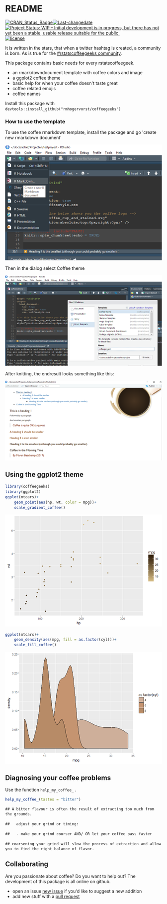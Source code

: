 README
================

<!-- badges -->
[![CRAN\_Status\_Badge](http://www.r-pkg.org/badges/version/coffeegeeks)](https://cran.r-project.org/package=coffeegeeks)[![Last-changedate](https://img.shields.io/badge/last%20change-2017--09--16-yellowgreen.svg)](/commits/master) [![Project Status: WIP – Initial development is in progress, but there has not yet been a stable, usable release suitable for the public.](http://www.repostatus.org/badges/latest/wip.svg)](http://www.repostatus.org/#wip) [![license](https://img.shields.io/github/license/mashape/apistatus.svg)](http://choosealicense.com/licenses/mit/)

It is written in the stars, that when a twitter hashtag is created, a community is born. As is true for the [\#rstatscoffeegeeks community](https://twitter.com/search?q=%23rstatscoffeegeeks).

This package contains basic needs for every rstatscoffeegeek.

-   an rmarkdowndocument template with coffee colors and image
-   a ggplot2 coffee theme
-   basic help for when your coffee doesn't taste great
-   coffee related emojis
-   coffee names

Install this package with `devtools::install_github("rmhogervorst/coffeegeeks")`

### How to use the template

To use the coffee rmarkdown template, install the package and go 'create new rmarkdown document'

![open new rmarkdown document](images/screenshot1.png)

Then in the dialog select Coffee theme

![selecting coffee theme](images/screenshot2.png)

After knitting, the endresult looks something like this:

![endresult of knitting in theme](images/screenshot4.PNG)

Using the ggplot2 theme
-----------------------

``` r
library(coffeegeeks)
library(ggplot2)
ggplot(mtcars)+
    geom_point(aes(hp, wt, color = mpg))+
    scale_gradient_coffee()
```

![](README_files/figure-markdown_github-ascii_identifiers/coffeetheme-1.png)

``` r
ggplot(mtcars)+
    geom_density(aes(mpg, fill = as.factor(cyl)))+
    scale_fill_coffee()
```

![](README_files/figure-markdown_github-ascii_identifiers/coffeetheme-2.png)

Diagnosing your coffee problems
-------------------------------

Use the function `help_my_coffee_` .

``` r
help_my_coffee_(tastes = "bitter")
```

    ## A bitter flavour is often the result of extracting too much from the grounds.

    ##   adjust your grind or timing:

    ##   - make your grind courser AND/ OR let your coffee pass faster

    ## coarsening your grind will slow the process of extraction and allow you to find the right balance of flavor.

Collaborating
-------------

Are you passionate about coffee? Do you want to help out? The development of this package is all online on github.

-   open an issue [new issue](https:://github.com/coffeegeeks/issues/new) if you'd like to suggest a new addition
-   add new stuff with a [pull request](https://github.com/RMHogervorst/coffeegeeks/compare)
